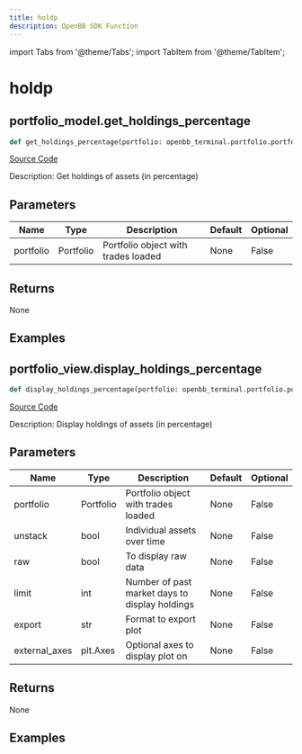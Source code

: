 ```yaml
---
title: holdp
description: OpenBB SDK Function
---
```


import Tabs from '@theme/Tabs';
import TabItem from '@theme/TabItem';

# holdp

<Tabs>
<TabItem value="model" label="Model" default>

## portfolio_model.get_holdings_percentage

```python title='openbb_terminal/portfolio/portfolio_model.py'
def get_holdings_percentage(portfolio: openbb_terminal.portfolio.portfolio_model.PortfolioModel) -> None:
```
[Source Code](https://github.com/OpenBB-finance/OpenBBTerminal/tree/main/openbb_terminal/portfolio/portfolio_model.py#L1361)

Description: Get holdings of assets (in percentage)

## Parameters

| Name | Type | Description | Default | Optional |
| ---- | ---- | ----------- | ------- | -------- |
| portfolio | Portfolio | Portfolio object with trades loaded | None | False |

## Returns

None

## Examples



</TabItem>
<TabItem value="view" label="View">

## portfolio_view.display_holdings_percentage

```python title='openbb_terminal/portfolio/portfolio_view.py'
def display_holdings_percentage(portfolio: openbb_terminal.portfolio.portfolio_model.PortfolioModel, unstack: bool, raw: bool, limit: int, export: str, external_axes: Union[matplotlib.axes._axes.Axes, NoneType]) -> None:
```
[Source Code](https://github.com/OpenBB-finance/OpenBBTerminal/tree/main/openbb_terminal/portfolio/portfolio_view.py#L704)

Description: Display holdings of assets (in percentage)

## Parameters

| Name | Type | Description | Default | Optional |
| ---- | ---- | ----------- | ------- | -------- |
| portfolio | Portfolio | Portfolio object with trades loaded | None | False |
| unstack | bool | Individual assets over time | None | False |
| raw | bool | To display raw data | None | False |
| limit | int | Number of past market days to display holdings | None | False |
| export | str | Format to export plot | None | False |
| external_axes | plt.Axes | Optional axes to display plot on | None | False |

## Returns

None

## Examples



</TabItem>
</Tabs>